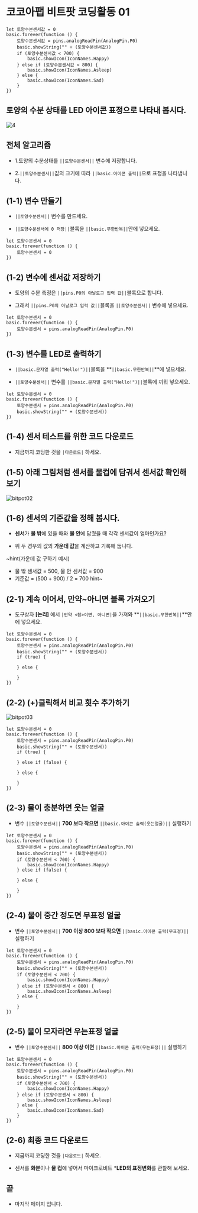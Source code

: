 # 코코아팹 비트팟 코딩활동 01

```ghost
let 토양수분센서값 = 0
basic.forever(function () {
    토양수분센서값 = pins.analogReadPin(AnalogPin.P0)
    basic.showString("" + (토양수분센서값))
    if (토양수분센서값 < 700) {
        basic.showIcon(IconNames.Happy)
    } else if (토양수분센서값 < 800) {
        basic.showIcon(IconNames.Asleep)
    } else {
        basic.showIcon(IconNames.Sad)
    }
})

```
## 토양의 수분 상태를 LED 아이콘 표정으로 나타내 봅시다. 
![4](https://github.com/kocoasolution/mytutorial/assets/170903760/76cd0868-1db3-4ca4-9773-853f9ae99076)

## 전체 알고리즘
* 1.토양의 수분상태를 ``||토양수분센서||`` 변수에 저장합니다.

* 2.``||토양수분센서||``값의 크기에 따라 ``||basic.아이콘 출력||``으로 표정을 나타냅니다.

## (1-1) 변수 만들기 
* ``||토양수분센서||`` 변수를 만드세요.

* ``||토양수분센서에 0 저장||``블록을 ``||basic.무한반복||``안에 넣으세요.

```blocks
let 토양수분센서 = 0
basic.forever(function () {
    토양수분센서 = 0
})
```

## (1-2) 변수에 센서값 저장하기 
* 토양의 수분 측정은 ``||pins.P0의 아날로그 입력 값||``블록으로 합니다.

* 그래서 ``||pins.P0의 아날로그 입력 값||``블록을 ``||토양수분센서||`` 변수에 넣으세요.

```blocks
let 토양수분센서 = 0
basic.forever(function () {
    토양수분센서 = pins.analogReadPin(AnalogPin.P0)
})
```

## (1-3) 변수를 LED로 출력하기 
* ``||basic.문자열 출력("Hello!")||``블록을 **``||basic.무한반복||``**에 넣으세요.

* ``||토양수분센서||`` 변수를 ``||basic.문자열 출력("Hello!")||``블록에 끼워 넣으세요.

```blocks
let 토양수분센서 = 0
basic.forever(function () {
    토양수분센서 = pins.analogReadPin(AnalogPin.P0)
    basic.showString("" + (토양수분센서))
})
```

## (1-4) 센서 테스트를 위한 코드 다운로드 
* 지금까지 코딩한 것을 ``|다운로드|`` 하세요.

## (1-5) 아래 그림처럼 센서를 물컵에 담궈서 센서값 확인해보기
![bitpot02](https://github.com/kocoasolution/mytutorial/assets/170903760/9b06a8be-5f08-409b-8d94-3dda5c7f1622)

## (1-6) 센서의 기준값을 정해 봅시다.
* **센서**가 **물 밖**에 있을 때와 **물 안**에 담궜을 때 각각 센서값이 얼마인가요?

* 위 두 경우의 값의 **가운데 값**을 계산하고 기록해 둡니다.

~hint(가운데 값 구하기 예시)
* 물 밖 센서값 = 500,  물 안 센서값 = 900
* 기준값 = (500 + 900) / 2 = 700
hint~

## (2-1) 계속 이어서, 만약~아니면 블록 가져오기
* 도구상자 **[논리]** 에서 ``|만약 <참>이면, 아니면|``을 가져와 **``||basic.무한반복||``**안에 넣으세요.

```blocks
let 토양수분센서 = 0
basic.forever(function () {
    토양수분센서 = pins.analogReadPin(AnalogPin.P0)
    basic.showString("" + (토양수분센서))
    if (true) {
    	
    } else {
    	
    }
})
```

## (2-2) (+)클릭해서 비교 횟수 추가하기
![bitpot03](https://github.com/kocoasolution/mytutorial/assets/170903760/e31bbbb1-3ad7-4c6e-8b1e-f75b8854d5cf)

```blocks
let 토양수분센서 = 0
basic.forever(function () {
    토양수분센서 = pins.analogReadPin(AnalogPin.P0)
    basic.showString("" + (토양수분센서))
    if (true) {
    
    } else if (false) {
    	
    } else {
    	
    }
})
```

## (2-3) 물이 충분하면 웃는 얼굴
* 변수 ``||토양수분센서||`` **700 보다 작으면** ``||basic.아이콘 출력(웃는얼굴)||`` 실행하기

```blocks
let 토양수분센서 = 0
basic.forever(function () {
    토양수분센서 = pins.analogReadPin(AnalogPin.P0)
    basic.showString("" + (토양수분센서))
    if (토양수분센서 < 700) {
        basic.showIcon(IconNames.Happy)
    } else if (false) {
    	
    } else {
    	
    }
})
```

## (2-4) 물이 중간 정도면 무표정 얼굴
* 변수 ``||토양수분센서||`` **700 이상 800 보다 작으면** ``||basic.아이콘 출력(무표정)||`` 실행하기

```blocks
let 토양수분센서 = 0
basic.forever(function () {
    토양수분센서 = pins.analogReadPin(AnalogPin.P0)
    basic.showString("" + (토양수분센서))
    if (토양수분센서 < 700) {
        basic.showIcon(IconNames.Happy)
    } else if (토양수분센서 < 800) {
        basic.showIcon(IconNames.Asleep)
    } else {
    	
    }
})
```

## (2-5) 물이 모자라면 우는표정 얼굴
* 변수 ``||토양수분센서||`` **800 이상 이면** ``||basic.아이콘 출력(우는표정)||`` 실행하기

```blocks
let 토양수분센서 = 0
basic.forever(function () {
    토양수분센서 = pins.analogReadPin(AnalogPin.P0)
    basic.showString("" + (토양수분센서))
    if (토양수분센서 < 700) {
        basic.showIcon(IconNames.Happy)
    } else if (토양수분센서 < 800) {
        basic.showIcon(IconNames.Asleep)
    } else {
        basic.showIcon(IconNames.Sad)
    }
})
```

## (2-6) 최종 코드 다운로드 
* 지금까지 코딩한 것을 ``|다운로드|`` 하세요.

* 센서를 **화분**이나 **물 컵**에 넣어서 마이크로비트 ***LED의 표정변화**를 관찰해 보세요.

## 끝
* 마지막 페이지 입니다.
